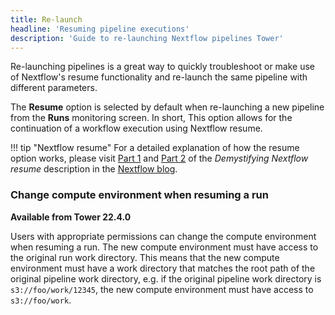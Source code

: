 ```yaml
---
title: Re-launch
headline: 'Resuming pipeline executions'
description: 'Guide to re-launching Nextflow pipelines Tower'
---
```


Re-launching pipelines is a great way to quickly troubleshoot or make use of Nextflow's resume functionality and re-launch the same pipeline with different parameters.


The **Resume** option is selected by default when re-launching a new pipeline from the **Runs** monitoring screen. In short, This option allows for the continuation of a workflow execution using Nextflow resume.

!!! tip "Nextflow resume" 
    For a detailed explanation of how the resume option works, please visit [Part 1](https://www.nextflow.io/blog/2019/demystifying-nextflow-resume.html) and [Part 2](https://www.nextflow.io/blog/2019/troubleshooting-nextflow-resume.html) of the *Demystifying Nextflow resume* description in the [Nextflow blog](https://www.nextflow.io/blog.html).

### Change compute environment when resuming a run    

**Available from Tower 22.4.0**

Users with appropriate permissions can change the compute environment when resuming a run. The new compute environment must have access to the original run work directory. This means that the new compute environment must have a work directory that matches the root path of the original pipeline work directory, e.g. if the original pipeline work directory is `s3://foo/work/12345`, the new compute environment must have access to `s3://foo/work`. 